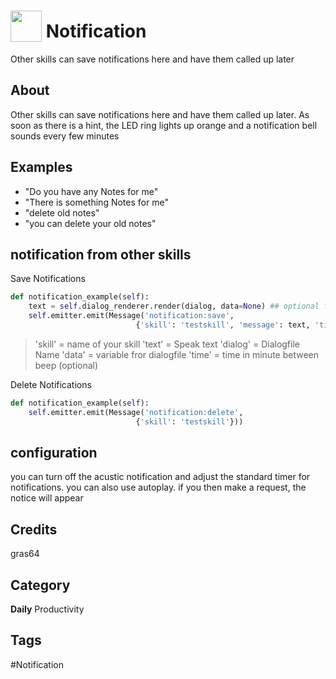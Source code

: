 # <img src="https://raw.githack.com/FortAwesome/Font-Awesome/master/svgs/solid/comments.svg" card_color="#40DBB0" width="50" height="50" style="vertical-align:bottom"/> Notification
Other skills can save notifications here and have them called up later

## About
Other skills can save notifications here and have them called up later. As soon as there is a hint, the LED ring lights up orange and a notification bell sounds every few minutes

## Examples
* "Do you have any Notes for me"
* "There is something Notes for me"
* "delete old notes"
* "you can delete your old notes"


## notification from other skills

Save Notifications
```python 
def notification_example(self):
    text = self.dialog_renderer.render(dialog, data=None) ## optional for dialogfile
    self.emitter.emit(Message('notification:save',
                            {'skill': 'testskill', 'message': text, 'time': 30}))
```
>'skill' = name of your skill
>'text' = Speak text
>'dialog' = Dialogfile Name
>'data' = variable fror dialogfile
>'time' = time in minute between beep (optional)

Delete Notifications
```python 
def notification_example(self):
    self.emitter.emit(Message('notification:delete',
                            {'skill': 'testskill'}))
```
## configuration
you can turn off the acustic notification and adjust the standard timer for notifications. you can also use autoplay. if you then make a request, the notice will appear

## Credits
gras64

## Category
**Daily**
Productivity

## Tags
#Notification

